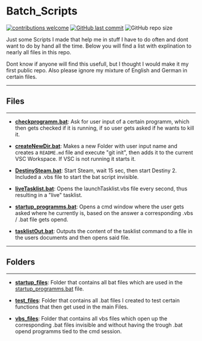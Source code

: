 # **Batch_Scripts**

[![contributions welcome](https://img.shields.io/badge/contributions-welcome-brightgreen.svg?style=flat)](https://github.com/philroli/batch_scripts/issues) [![GitHub last commit](https://img.shields.io/github/last-commit/philroli/Batch_Scripts)](https://github.com/PhilRoli/Batch_Scripts/pulls) ![GitHub repo size](https://img.shields.io/github/repo-size/philroli/Batch_Scripts)

Just some Scripts I made that help me in stuff I have to do often and dont want to do by hand all the time.
Below you will find a list with explination to nearly all files in this repo.

Dont know if anyone will find this usefull, but I thought I would make it my first public repo.
Also please ignore my mixture of English and German in certain files.

---

## Files

---

- **[checkprogramm.bat](/checkprogramm.bat)**: Ask for user input of a certain programm, which then gets checked if it is running, if so user gets asked if he wants to kill it.

- **[createNewDir.bat](/createNewDir.bat)**: Makes a new Folder with user input name and creates a `README.md` file and execute "git init", then adds it to the current VSC Workspace. If VSC is not running it starts it.

- **[DestinySteam.bat](/DestinySteam.bat)**: Start Steam, wait 15 sec, then start Destiny 2. Included a .vbs file to start the bat script invisible.

- **[liveTasklist.bat](/liveTasklist.bat)**: Opens the launchTasklist.vbs file every second, thus resulting in a "live" tasklist.

- **[startup_programms.bat](/startup_programms.bat)**: Opens a cmd window where the user gets asked where he currently is, based on the answer a corresponding .vbs / .bat file gets opend.

- **[tasklistOut.bat](/tasklistOut.bat)**: Outputs the content of the tasklist command to a file in the users documents and then opens said file.

---

## Folders

---

- **[startup_files](./startup_files)**: Folder that contains all bat files which are used in the [startup_programms.bat](./startup_programms.bat) file.

- **[test_files](./test_files)**: Folder that contains all .bat files I created to test certain functions that then get used in the main Files.

- **[vbs_files](./vbs_files)**: Folder that contains all vbs files which open up the corresponding .bat files invisible and without having the trough .bat opend programms tied to the cmd session.
